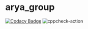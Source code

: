 # arya_group
[![Codacy Badge](https://app.codacy.com/project/badge/Grade/3f0c61c174f6481ba7f9d24952ef2792)](https://www.codacy.com/gh/stepin105197/arya_group/dashboard?utm_source=github.com&amp;utm_medium=referral&amp;utm_content=stepin105197/arya_group&amp;utm_campaign=Badge_Grade)
![cppcheck-action](https://github.com/stepin105197/arya_group/workflows/cppcheck-action/badge.svg)
